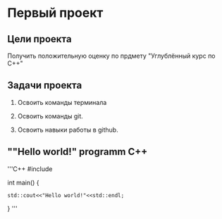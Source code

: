 # **Первый проект**

## Цели проекта

Получить положительную оценку по прдмету "Углублённый курс по C++"

## Задачи проекта

1. Освоить команды терминала

2. Освоить команды git.

3. Освоить навыки работы в github.

## ""Hello world!" programm C++

'''C++
#include <iostream>

int main() {

    std::cout<<"Hello world!"<<std::endl;

}
'''


